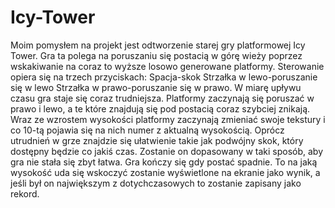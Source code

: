 # Icy-Tower

Moim pomysłem na projekt jest odtworzenie starej gry platformowej Icy Tower.
Gra ta polega na poruszaniu się postacią w górę wieży poprzez wskakiwanie na coraz to wyższe losowo generowane platformy.
Sterowanie opiera się na trzech przyciskach:
Spacja-skok
Strzałka w lewo-poruszanie się w lewo
Strzałka w prawo-poruszanie się w prawo.
W miarę upływu czasu gra staje się coraz trudniejsza.
Platformy zaczynają się poruszać w prawo i lewo, a te które znajdują się pod postacią coraz szybciej znikają.
Wraz ze wzrostem wysokości platformy zaczynają zmieniać swoje tekstury i co 10-tą pojawia się na nich numer z aktualną wysokością.
Oprócz utrudnień w grze znajdzie się ułatwienie takie jak podwójny skok, który dostępny będzie co jakiś czas.
Zostanie on dopasowany w taki sposób, aby gra nie stała się zbyt łatwa.
Gra kończy się gdy postać spadnie. To na jaką wysokość uda się wskoczyć zostanie wyświetlone na ekranie jako wynik, a jeśli był on największym z dotychczasowych to zostanie zapisany jako rekord.

